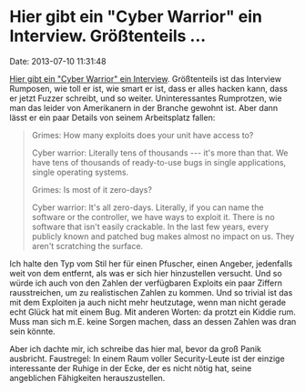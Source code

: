 Hier gibt ein \"Cyber Warrior\" ein Interview. Größtenteils \...
================================================================

Date: 2013-07-10 11:31:48

[Hier gibt ein \"Cyber Warrior\" ein
Interview](http://www.infoworld.com/d/security/in-his-own-words-confessions-of-cyber-warrior-222266).
Größtenteils ist das Interview Rumposen, wie toll er ist, wie smart er
ist, dass er alles hacken kann, dass er jetzt Fuzzer schreibt, und so
weiter. Uninteressantes Rumprotzen, wie man das leider von Amerikanern
in der Branche gewohnt ist. Aber dann lässt er ein paar Details von
seinem Arbeitsplatz fallen:

> Grimes: How many exploits does your unit have access to?
>
> Cyber warrior: Literally tens of thousands --- it\'s more than that.
> We have tens of thousands of ready-to-use bugs in single applications,
> single operating systems.
>
> Grimes: Is most of it zero-days?
>
> Cyber warrior: It\'s all zero-days. Literally, if you can name the
> software or the controller, we have ways to exploit it. There is no
> software that isn\'t easily crackable. In the last few years, every
> publicly known and patched bug makes almost no impact on us. They
> aren\'t scratching the surface.

Ich halte den Typ vom Stil her für einen Pfuscher, einen Angeber,
jedenfalls weit von dem entfernt, als was er sich hier hinzustellen
versucht. Und so würde ich auch von den Zahlen der verfügbaren Exploits
ein paar Ziffern rausstreichen, um zu realistischen Zahlen zu kommen.
Und so trivial ist das mit dem Exploiten ja auch nicht mehr heutzutage,
wenn man nicht gerade echt Glück hat mit einem Bug. Mit anderen Worten:
da protzt ein Kiddie rum. Muss man sich m.E. keine Sorgen machen, dass
an dessen Zahlen was dran sein könnte.

Aber ich dachte mir, ich schreibe das hier mal, bevor da groß Panik
ausbricht. Faustregel: In einem Raum voller Security-Leute ist der
einzige interessante der Ruhige in der Ecke, der es nicht nötig hat,
seine angeblichen Fähigkeiten herauszustellen.
